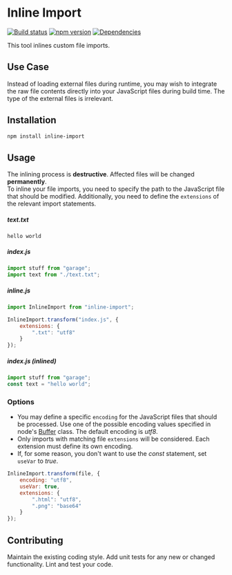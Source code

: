 # Inline Import

[![Build status](https://travis-ci.org/vanruesc/inline-import.svg?branch=master)](https://travis-ci.org/vanruesc/inline-import)
[![npm version](https://badge.fury.io/js/inline-import.svg)](https://badge.fury.io/js/inline-import)
[![Dependencies](https://david-dm.org/vanruesc/inline-import.svg?branch=master)](https://david-dm.org/vanruesc/inline-import)

This tool inlines custom file imports.


## Use Case

Instead of loading external files during runtime, you may wish to integrate the 
raw file contents directly into your JavaScript files during build time. The 
type of the external files is irrelevant.


## Installation

```sh
npm install inline-import
``` 


## Usage

The inlining process is __destructive__. Affected files will be changed __permanently__.  
To inline your file imports, you need to specify the path to the JavaScript 
file that should be modified. Additionally, you need to define the 
```extensions``` of the relevant import statements.

##### text.txt

```
hello world
```

##### index.js

```javascript
import stuff from "garage";
import text from "./text.txt";
```

##### inline.js

```javascript
import InlineImport from "inline-import";

InlineImport.transform("index.js", {
	extensions: {
		".txt": "utf8"
	}
});
```

##### index.js (inlined)

```javascript
import stuff from "garage";
const text = "hello world";
```


### Options

- You may define a specific ```encoding``` for the JavaScript files that should be processed. 
Use one of the possible encoding values specified in node's [Buffer](https://github.com/nodejs/node/blob/master/lib/buffer.js) class. 
The default encoding is _utf8_.
- Only imports with matching file ```extensions``` will be considered. Each extension must define its own encoding.
- If, for some reason, you don't want to use the _const_ statement, set ```useVar``` to _true_.  

```javascript
InlineImport.transform(file, {
	encoding: "utf8",
	useVar: true,
	extensions: {
		".html": "utf8",
		".png": "base64"
	}
});
```


## Contributing

Maintain the existing coding style. Add unit tests for any new or changed functionality. Lint and test your code.

